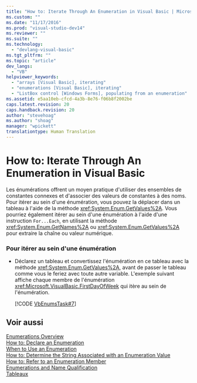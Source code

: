 ```yaml
---
title: "How to: Iterate Through An Enumeration in Visual Basic | Microsoft Docs"
ms.custom: ""
ms.date: "11/17/2016"
ms.prod: "visual-studio-dev14"
ms.reviewer: ""
ms.suite: ""
ms.technology: 
  - "devlang-visual-basic"
ms.tgt_pltfrm: ""
ms.topic: "article"
dev_langs: 
  - "VB"
helpviewer_keywords: 
  - "arrays [Visual Basic], iterating"
  - "enumerations [Visual Basic], iterating"
  - "ListBox control [Windows Forms], populating from an enumeration"
ms.assetid: e5aa10eb-cfcd-4a3b-8e76-f06b8f2002be
caps.latest.revision: 20
caps.handback.revision: 20
author: "stevehoag"
ms.author: "shoag"
manager: "wpickett"
translationtype: Human Translation
---
```

# How to: Iterate Through An Enumeration in Visual Basic
Les énumérations offrent un moyen pratique d'utiliser des ensembles de constantes connexes et d'associer des valeurs de constantes à des noms.  Pour itérer au sein d'une énumération, vous pouvez la déplacer dans un tableau à l'aide de la méthode <xref:System.Enum.GetValues%2A>.  Vous pourriez également itérer au sein d'une énumération à l'aide d'une instruction `For...Each`, en utilisant la méthode <xref:System.Enum.GetNames%2A> ou <xref:System.Enum.GetValues%2A> pour extraire la chaîne ou valeur numérique.  
  
### Pour itérer au sein d'une énumération  
  
-   Déclarez un tableau et convertissez l'énumération en ce tableau avec la méthode <xref:System.Enum.GetValues%2A>, avant de passer le tableau comme vous le feriez avec toute autre variable.  L'exemple suivant affiche chaque membre de l'énumération <xref:Microsoft.VisualBasic.FirstDayOfWeek> qui itère au sein de l'énumération.  
  
     [!CODE [VbEnumsTask#7](../CodeSnippet/VS_Snippets_VBCSharp/VbEnumsTask#7)]  
  
## Voir aussi  
 [Enumerations Overview](../../../../visual-basic/programming-guide/language-features/constants-enums/enumerations-overview.md)   
 [How to: Declare an Enumeration](../../../../visual-basic/programming-guide/language-features/constants-enums/how-to-declare-enumerations.md)   
 [When to Use an Enumeration](../../../../visual-basic/programming-guide/language-features/constants-enums/when-to-use-an-enumeration.md)   
 [How to: Determine the String Associated with an Enumeration Value](../../../../visual-basic/programming-guide/language-features/constants-enums/how-to-determine-the-string-associated-with-an-enumeration-value.md)   
 [How to: Refer to an Enumeration Member](../../../../visual-basic/programming-guide/language-features/constants-enums/how-to-refer-to-an-enumeration-member.md)   
 [Enumerations and Name Qualification](../../../../visual-basic/programming-guide/language-features/constants-enums/enumerations-and-name-qualification.md)   
 [Tableaux](../../../../visual-basic/programming-guide/language-features/arrays/index.md)